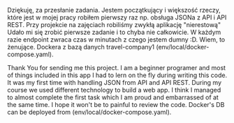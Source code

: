 Dziękuję, za przesłanie zadania.
Jestem początkujący i większość rzeczy, które jest w mojej pracy robiłem pierwszy raz np. obsługa JSONa z API i API REST.
Przy projekcie na zajęciach robiliśmy zwykłą aplikację "nierestową"
Udało mi się zrobić pierwsze zadanie i to chyba nie całkowicie. W każdym razie endpoint zwraca czas w minutach z czego jestem dumny :D.
Wiem, to żenujące.
Dockera z bazą danych travel-company1 (env/local/docker-compose.yaml).


Thank You for sending me this project.
I am a beginner programer and most of things included in this app I had to lern on the fly during writing this code. 
It was my first time with handling JSON from API and API REST.
During my course we used different technology to build a web app.
I think I managed to almost complete the first task which I am proud and embarrassed of at the same time.
I hope it won't be to painful to review the code.
Docker's DB can be deployed from (env/local/docker-compose.yaml).
